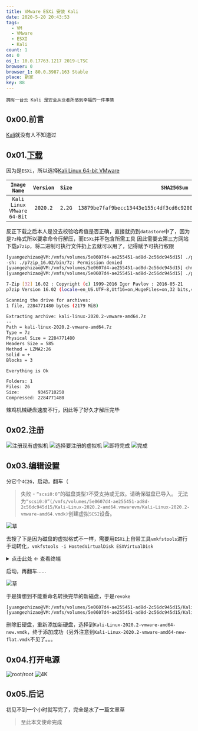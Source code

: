 ```yaml
---
title: VMware ESXi 安装 Kali
date: 2020-5-20 20:43:53
tags:
  - VM
  - VMware
  - ESXI
  - Kali
count: 1
os: 0
os_1: 10.0.17763.1217 2019-LTSC
browser: 0
browser_1: 80.0.3987.163 Stable
place: 新家
key: 88
---
```

    拥有一台云 Kali 是安全从业者所感到幸福的一件事情
<!-- more -->
## 0x00.前言
[Kali](https://www.kali.org/)就没有人不知道过

## 0x01.[下载](https://www.kali.org/downloads/)
因为是`ESXi`，所以选择[Kali Linux 64-bit VMware](https://www.offensive-security.com/kali-linux-vm-vmware-virtualbox-image-download/)

`Image Name` | `Version` | `Size` | `SHA256Sum`
:---: | :---: | :---: | :---:
`Kali Linux VMware 64-Bit` | `2020.2` | `2.2G` | `13879be7faf9becc13443e155c4df3cd6c920077680b7b65ba8c71c25690fca4`

反正下载之后本人是没去校验哈希值是否正确，直接就扔到`datastore`中了，因为是`7z`格式所以要拿命令行解压，而`ESXi`并不包含所需工具
因此需要去第三方网站下载`p7zip`，将二进制可执行文件扔上去就可以用了，记得赋予可执行权限
``` bash
[yuangezhizao@VM:/vmfs/volumes/5e0607d4-ae255451-ad8d-2c56dc945d15] ./p7zip_16.02/bin/7z x kali-linux-2020.2-vmware-amd64.7z 
-sh: ./p7zip_16.02/bin/7z: Permission denied
[yuangezhizao@VM:/vmfs/volumes/5e0607d4-ae255451-ad8d-2c56dc945d15] chmod +x p7zip_16.02/bin/7z
[yuangezhizao@VM:/vmfs/volumes/5e0607d4-ae255451-ad8d-2c56dc945d15] ./p7zip_16.02/bin/7z x kali-linux-2020.2-vmware-amd64.7z 

7-Zip [32] 16.02 : Copyright (c) 1999-2016 Igor Pavlov : 2016-05-21
p7zip Version 16.02 (locale=en_US.UTF-8,Utf16=on,HugeFiles=on,32 bits,48 CPUs Intel(R) Xeon(R) CPU E5-2697 v2 @ 2.70GHz (306E4),ASM,AES-NI)

Scanning the drive for archives:
1 file, 2284771480 bytes (2179 MiB)

Extracting archive: kali-linux-2020.2-vmware-amd64.7z
--
Path = kali-linux-2020.2-vmware-amd64.7z
Type = 7z
Physical Size = 2284771480
Headers Size = 585
Method = LZMA2:26
Solid = +
Blocks = 3

Everything is Ok                                                             

Folders: 1
Files: 26
Size:       9345710250
Compressed: 2284771480
```
辣鸡机械硬盘速度不行，因此等了好久才解压完毕

## 0x02.注册
![注册现有虚拟机](https://i1.yuangezhizao.cn/Win-10/20200520205810.jpg!webp)
![选择要注册的虚拟机](https://i1.yuangezhizao.cn/Win-10/20200520205910.jpg!webp)
![即将完成](https://i1.yuangezhizao.cn/Win-10/20200520205936.jpg!webp)
![完成](https://i1.yuangezhizao.cn/Win-10/20200520210152.jpg!webp)

## 0x03.编辑设置
分它个`4C2G`，启动，翻车（
> 失败 - `“scsi0:0”`的磁盘类型`7`不受支持或无效。请确保磁盘已导入。
无法为`“scsi0:0”(/vmfs/volumes/5e0607d4-ae255451-ad8d-2c56dc945d15/Kali-Linux-2020.2-amd64.vmwarevm/Kali-Linux-2020.2-vmware-amd64.vmdk)`创建虚拟`SCSI`设备。

![草](https://i1.yuangezhizao.cn/Win-10/20200517135156.jpg!webp)

去搜了下是因为磁盘的虚拟格式不一样，需要用`ESXi`上自带工具`vmkfstools`进行手动转化，`vmkfstools -i HostedVirtualDisk ESXVirtualDisk`

<details><summary>点击此处 ← 查看终端</summary>

``` bash
[yuangezhizao@VM:/vmfs/volumes/5e0607d4-ae255451-ad8d-2c56dc945d15] cd Kali-Linux-2020.2-amd64.vmwarevm/
[yuangezhizao@VM:/vmfs/volumes/5e0607d4-ae255451-ad8d-2c56dc945d15/Kali-Linux-2020.2-amd64.vmwarevm] ll
total 9139584
drwx------    1 root     root         81920 May 20 12:27 .
drwxr-xr-t    1 root     root         90112 May 17 05:08 ..
-rw-r--r--    1 root     root     2951938048 May  8 13:23 Kali-Linux-2020.2-vmware-amd64-s001.vmdk
-rw-r--r--    1 root     root     3372613632 May  8 13:23 Kali-Linux-2020.2-vmware-amd64-s002.vmdk
-rw-r--r--    1 root     root       1376256 May  8 13:23 Kali-Linux-2020.2-vmware-amd64-s003.vmdk
-rw-r--r--    1 root     root        917504 May  8 13:23 Kali-Linux-2020.2-vmware-amd64-s004.vmdk
-rw-r--r--    1 root     root        851968 May  8 13:23 Kali-Linux-2020.2-vmware-amd64-s005.vmdk
-rw-r--r--    1 root     root     444465152 May  8 13:23 Kali-Linux-2020.2-vmware-amd64-s006.vmdk
-rw-r--r--    1 root     root     307625984 May  8 13:23 Kali-Linux-2020.2-vmware-amd64-s007.vmdk
-rw-r--r--    1 root     root     219742208 May  8 13:23 Kali-Linux-2020.2-vmware-amd64-s008.vmdk
-rw-r--r--    1 root     root     185925632 May  8 13:23 Kali-Linux-2020.2-vmware-amd64-s009.vmdk
-rw-r--r--    1 root     root     642449408 May  8 13:23 Kali-Linux-2020.2-vmware-amd64-s010.vmdk
-rw-r--r--    1 root     root     186777600 May  8 13:23 Kali-Linux-2020.2-vmware-amd64-s011.vmdk
-rw-r--r--    1 root     root     139919360 May  8 13:23 Kali-Linux-2020.2-vmware-amd64-s012.vmdk
-rw-r--r--    1 root     root     107872256 May  8 13:23 Kali-Linux-2020.2-vmware-amd64-s013.vmdk
-rw-r--r--    1 root     root      67239936 May  8 13:23 Kali-Linux-2020.2-vmware-amd64-s014.vmdk
-rw-r--r--    1 root     root     375455744 May  8 13:23 Kali-Linux-2020.2-vmware-amd64-s015.vmdk
-rw-r--r--    1 root     root     104398848 May  8 13:23 Kali-Linux-2020.2-vmware-amd64-s016.vmdk
-rw-r--r--    1 root     root      78249984 May  8 13:23 Kali-Linux-2020.2-vmware-amd64-s017.vmdk
-rw-r--r--    1 root     root        655360 May  8 13:23 Kali-Linux-2020.2-vmware-amd64-s018.vmdk
-rw-r--r--    1 root     root       1245184 May  8 13:23 Kali-Linux-2020.2-vmware-amd64-s019.vmdk
-rw-r--r--    1 root     root     155844608 May  8 13:23 Kali-Linux-2020.2-vmware-amd64-s020.vmdk
-rw-r--r--    1 root     root        131072 May  8 13:21 Kali-Linux-2020.2-vmware-amd64-s021.vmdk
-rw-r--r--    1 root     root          8684 May  8 13:22 Kali-Linux-2020.2-vmware-amd64.nvram
-rw-r--r--    1 root     root          1768 May  8 12:58 Kali-Linux-2020.2-vmware-amd64.vmdk
-rw-r--r--    1 root     root             0 May  8 11:56 Kali-Linux-2020.2-vmware-amd64.vmsd
-rw-r--r--    1 root     root          3899 May 20 12:27 Kali-Linux-2020.2-vmware-amd64.vmx
-rw-r--r--    1 root     root           285 May  8 11:56 Kali-Linux-2020.2-vmware-amd64.vmxf
-rw-r--r--    1 root     root         51459 May 17 05:50 vmware-1.log
-rw-r--r--    1 root     root         50256 May 20 12:27 vmware.log
[yuangezhizao@VM:/vmfs/volumes/5e0607d4-ae255451-ad8d-2c56dc945d15/Kali-Linux-2020.2-amd64.vmwarevm] vmkfstools -i Kali-Linux-2020.2-vmware-amd64-s001.vmdk Kali-Linux-2020.2-vmware-amd64-s001-new.vmdk -d thin
DiskLib_Check() failed for source disk The file specified is not a virtual disk (15).
[yuangezhizao@VM:/vmfs/volumes/5e0607d4-ae255451-ad8d-2c56dc945d15/Kali-Linux-2020.2-amd64.vmwarevm] vmkfstools -i Kali-Linux-2020.2-vmware-amd64.vmdk Kali-Linux-2020.2-vmware-amd64-new.vmdk -d thin
Destination disk format: VMFS thin-provisioned
Cloning disk 'Kali-Linux-2020.2-vmware-amd64.vmdk'...
Clone: 100% done.
[yuangezhizao@VM:/vmfs/volumes/5e0607d4-ae255451-ad8d-2c56dc945d15/Kali-Linux-2020.2-amd64.vmwarevm] rm -rf Kali-Linux-2020.2-vmware-amd64.vmdk
[yuangezhizao@VM:/vmfs/volumes/5e0607d4-ae255451-ad8d-2c56dc945d15/Kali-Linux-2020.2-amd64.vmwarevm] mv  Kali-Linux-2020.2-vmware-amd64.vmdk Kali-Linux-2020.2-vmware-amd64-new.vmdk
[yuangezhizao@VM:/vmfs/volumes/5e0607d4-ae255451-ad8d-2c56dc945d15/Kali-Linux-2020.2-amd64.vmwarevm] mv  Kali-Linux-2020.2-vmware-amd64-flat.vmdk Kali-Linux-2020.2-vmware-amd64-new-flat.vmdk
[yuangezhizao@VM:/vmfs/volumes/5e0607d4-ae255451-ad8d-2c56dc945d15/Kali-Linux-2020.2-amd64.vmwarevm] ll
total 19608960
drwx------    1 root     root         81920 May 20 13:04 .
drwxr-xr-t    1 root     root         90112 May 17 05:08 ..
-rw-------    1 root     root     85899345920 May 20 12:40 Kali-Linux-2020.2-vmware-amd64-flat.vmdk
-rw-r--r--    1 root     root     2951938048 May  8 13:23 Kali-Linux-2020.2-vmware-amd64-s001.vmdk
-rw-r--r--    1 root     root     3372613632 May  8 13:23 Kali-Linux-2020.2-vmware-amd64-s002.vmdk
-rw-r--r--    1 root     root       1376256 May  8 13:23 Kali-Linux-2020.2-vmware-amd64-s003.vmdk
-rw-r--r--    1 root     root        917504 May  8 13:23 Kali-Linux-2020.2-vmware-amd64-s004.vmdk
-rw-r--r--    1 root     root        851968 May  8 13:23 Kali-Linux-2020.2-vmware-amd64-s005.vmdk
-rw-r--r--    1 root     root     444465152 May  8 13:23 Kali-Linux-2020.2-vmware-amd64-s006.vmdk
-rw-r--r--    1 root     root     307625984 May  8 13:23 Kali-Linux-2020.2-vmware-amd64-s007.vmdk
-rw-r--r--    1 root     root     219742208 May  8 13:23 Kali-Linux-2020.2-vmware-amd64-s008.vmdk
-rw-r--r--    1 root     root     185925632 May  8 13:23 Kali-Linux-2020.2-vmware-amd64-s009.vmdk
-rw-r--r--    1 root     root     642449408 May  8 13:23 Kali-Linux-2020.2-vmware-amd64-s010.vmdk
-rw-r--r--    1 root     root     186777600 May  8 13:23 Kali-Linux-2020.2-vmware-amd64-s011.vmdk
-rw-r--r--    1 root     root     139919360 May  8 13:23 Kali-Linux-2020.2-vmware-amd64-s012.vmdk
-rw-r--r--    1 root     root     107872256 May  8 13:23 Kali-Linux-2020.2-vmware-amd64-s013.vmdk
-rw-r--r--    1 root     root      67239936 May  8 13:23 Kali-Linux-2020.2-vmware-amd64-s014.vmdk
-rw-r--r--    1 root     root     375455744 May  8 13:23 Kali-Linux-2020.2-vmware-amd64-s015.vmdk
-rw-r--r--    1 root     root     104398848 May  8 13:23 Kali-Linux-2020.2-vmware-amd64-s016.vmdk
-rw-r--r--    1 root     root      78249984 May  8 13:23 Kali-Linux-2020.2-vmware-amd64-s017.vmdk
-rw-r--r--    1 root     root        655360 May  8 13:23 Kali-Linux-2020.2-vmware-amd64-s018.vmdk
-rw-r--r--    1 root     root       1245184 May  8 13:23 Kali-Linux-2020.2-vmware-amd64-s019.vmdk
-rw-r--r--    1 root     root     155844608 May  8 13:23 Kali-Linux-2020.2-vmware-amd64-s020.vmdk
-rw-r--r--    1 root     root        131072 May  8 13:21 Kali-Linux-2020.2-vmware-amd64-s021.vmdk
-rw-r--r--    1 root     root          8684 May  8 13:22 Kali-Linux-2020.2-vmware-amd64.nvram
-rw-------    1 root     root           585 May 20 12:40 Kali-Linux-2020.2-vmware-amd64.vmdk
-rw-r--r--    1 root     root             0 May  8 11:56 Kali-Linux-2020.2-vmware-amd64.vmsd
-rw-r--r--    1 root     root          3899 May 20 12:27 Kali-Linux-2020.2-vmware-amd64.vmx
-rw-r--r--    1 root     root           285 May  8 11:56 Kali-Linux-2020.2-vmware-amd64.vmxf
-rw-r--r--    1 root     root         51459 May 17 05:50 vmware-1.log
-rw-r--r--    1 root     root         50256 May 20 12:27 vmware.log
```

</details>

启动，再翻车……

![草](https://i1.yuangezhizao.cn/Win-10/20200520211526.jpg!webp)

于是猜想到不能重命名转换完毕的新磁盘，于是`revoke`
``` bash
[yuangezhizao@VM:/vmfs/volumes/5e0607d4-ae255451-ad8d-2c56dc945d15/Kali-Linux-2020.2-amd64.vmwarevm] mv Kali-Linux-2020.2-vmware-amd64-flat.vmdk Kali-Linux-2020.2-vmware-amd64-new-flat.vmdk
[yuangezhizao@VM:/vmfs/volumes/5e0607d4-ae255451-ad8d-2c56dc945d15/Kali-Linux-2020.2-amd64.vmwarevm] mv Kali-Linux-2020.2-vmware-amd64.vmdk Kali-Linux-2020.2-vmware-amd64-new.vmdk
```
删除旧硬盘，重新添加新硬盘，选择到`Kali-Linux-2020.2-vmware-amd64-new.vmdk`，终于添加成功（另外注意到`Kali-Linux-2020.2-vmware-amd64-new-flat.vmdk`不见了。。。

## 0x04.打开电源
![root/root](https://i1.yuangezhizao.cn/Win-10/20200520212023.jpg!webp)
![4K](https://i1.yuangezhizao.cn/Win-10/20200520212321.jpg!webp)

## 0x05.后记
初见不到一个小时就写完了，完全是水了一篇文章草

> 至此本文使命完成
